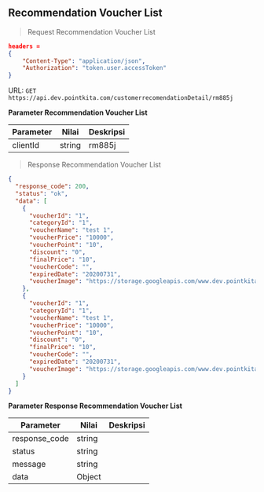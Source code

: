 ## Recommendation Voucher List

> Request Recommendation Voucher List

```json
headers = 
{
    "Content-Type": "application/json",
    "Authorization": "token.user.accessToken"
}
```

URL: `GET https://api.dev.pointkita.com/customerrecomendationDetail/rm885j`

**Parameter Recommendation Voucher List**

Parameter | Nilai | Deskripsi
----------|-------|-----------
clientId | string | rm885j

> Response Recommendation Voucher List

```json
{
  "response_code": 200,
  "status": "ok",
  "data": [
    {
      "voucherId": "1",
      "categoryId": "1",
      "voucherName": "test 1",
      "voucherPrice": "10000",
      "voucherPoint": "10",
      "discount": "0",
      "finalPrice": "10",
      "voucherCode": "",
      "expiredDate": "20200731",
      "voucherImage": "https://storage.googleapis.com/www.dev.pointkita.com/recomendation/soursally.jpg"
    },
    {
      "voucherId": "1",
      "categoryId": "1",
      "voucherName": "test 1",
      "voucherPrice": "10000",
      "voucherPoint": "10",
      "discount": "0",
      "finalPrice": "10",
      "voucherCode": "",
      "expiredDate": "20200731",
      "voucherImage": "https://storage.googleapis.com/www.dev.pointkita.com/recomendation/tsel.jpg"
    }
  ]
}
```

**Parameter Response Recommendation Voucher List**

Parameter | Nilai | Deskripsi
----------|-------|-----------
response_code| string |
status| string |
message| string | 
data| Object | 